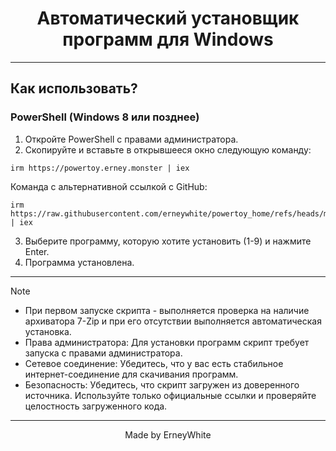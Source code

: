 <h1 align="center">Автоматический установщик программ для Windows</h1>

<hr>
  
## Как использовать?

### PowerShell (Windows 8 или позднее)

1.   Откройте PowerShell с правами администратора.
2.   Скопируйте и вставьте в открывшееся окно следующую команду:  
```
irm https://powertoy.erney.monster | iex
```
  Команда с альтернативной ссылкой с GitHub:
```
irm https://raw.githubusercontent.com/erneywhite/powertoy_home/refs/heads/main/home.ps1 | iex
```

3.   Выберите программу, которую хотите установить (1-9) и нажмите Enter.
4.   Программа установлена.

---

> [!NOTE]
>
> - При первом запуске скрипта - выполняется проверка на наличие архиватора 7-Zip и при его отсутствии выполняется автоматическая установка.
> - Права администратора: Для установки программ скрипт требует запуска с правами администратора.
> - Сетевое соединение: Убедитесь, что у вас есть стабильное интернет-соединение для скачивания программ.
> - Безопасность: Убедитесь, что скрипт загружен из доверенного источника. Используйте только официальные ссылки и проверяйте целостность загруженного кода.

---

<p align="center">Made by ErneyWhite</p>
